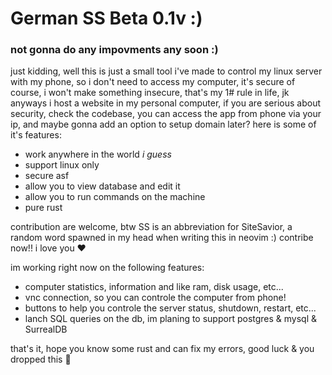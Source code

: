 # German SS Beta 0.1v :)
### not gonna do any impovments any soon :)
just kidding, well this is just a small tool i've made to control my linux server with my phone, so i don't need to access my computer, it's secure of course, i won't make something insecure, that's my 1# rule in life, jk anyways i host a website in my personal computer, if you are serious about security, check the codebase, you can access the app from phone via your ip, and maybe gonna add an option to setup domain later? here is some of it's features:

- work anywhere in the world *i guess*
- support linux only
- secure asf
- allow you to view database and edit it
- allow you to run commands on the machine
- pure rust

contribution are welcome, btw SS is an abbreviation for SiteSavior, a random word spawned in my head when writing this in neovim :) contribe now!! i love you ❤️

im working right now on the following features:

- computer statistics, information and like ram, disk usage, etc...
- vnc connection, so you can controle the computer from phone!
- buttons to help you controle the server status, shutdown, restart, etc...
- lanch SQL queries on the db, im planing to support postgres & mysql & SurrealDB

that's it, hope you know some rust and can fix my errors, good luck & you dropped this 👑
